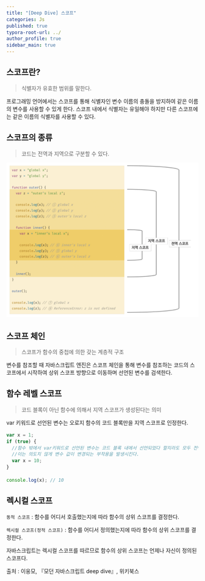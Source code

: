 ```yaml
---
title: "[Deep Dive] 스코프"
categories: Js
published: true
typora-root-url: ../
author_profile: true
sidebar_main: true
---
```


## 스코프란?

> 식별자가 유효한 범위를 말한다.

프로그래밍 언어에서는 스코프를 통해 식별자인 변수 이름의 충돌을 방지하여 같은 이름의 변수를 사용할 수 있게 한다. 스코프 내에서 식별자는 유일해야 하지만 다른 스코프에는 같은 이름의 식별자를 사용할 수 있다.

## 스코프의 종류

> 코드는 전역과 지역으로 구분할 수 있다.

<img src="/images/2023-10-23-Scope/scope.png" alt="전역스코프와 지역스코프"/>

## 스코프 체인

> 스코프가 함수의 중첩에 의한 갖는 계층적 구조

변수를 참조할 때 자바스크립트 엔진은 스코프 체인을 통해 변수를 참조하는 코드의 스코프에서 시작하여 상위 스코프 방향으로 이동하며 선언된 변수를 검색한다.

## 함수 레벨 스코프

> 코드 블록이 아닌 함수에 의해서 지역 스코프가 생성된다는 의미

var 키워드로 선언된 변수는 오로지 함수의 코드 블록만을 지역 스코프로 인정한다.

```javascript
var x = 1;
if (true) {
  //함수 밖에서 var키워드로 선언된 변수는 코드 블록 내에서 선언되었다 할지라도 모두 전역 변수다.
  //이는 의도치 않게 변수 값이 변경되는 부작용을 발생시킨다.
  var x = 10;
}

console.log(x); // 10
```

## 렉시컬 스코프

`동적 스코프` : 함수를 어디서 호출했는지에 따라 함수의 상위 스코프를 결정한다.

`렉시컬 스코프(정적 스코프)` : 함수를 어디서 정의했는지에 따라 함수의 상위 스코프를 결정한다.

자바스크립트는 렉시컬 스코프를 따르므로 함수의 상위 스코프는 언제나 자신이 정의된 스코프다.

출처 : 이웅모, 『모던 자바스크립트 deep dive』, 위키북스

